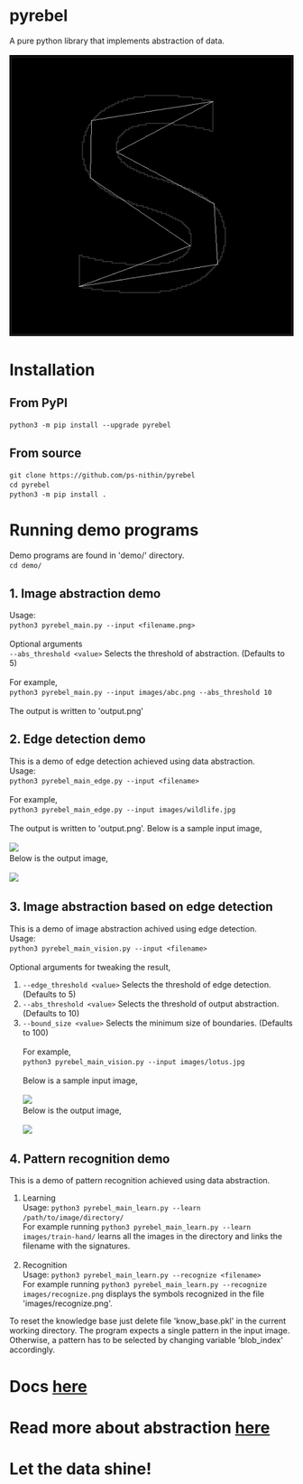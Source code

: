 # pyrebel
A pure python library that implements abstraction of data.<br><br>
<img src="https://github.com/ps-nithin/pyrebel/raw/f5319cf6d9fbc6c678f3a1038af09c5b84fa97ca/images/animation.gif"></img>

# Installation
## From PyPI
```python3 -m pip install --upgrade pyrebel```
## From source
```git clone https://github.com/ps-nithin/pyrebel```<br>
```cd pyrebel```<br>
```python3 -m pip install .```<br>

# Running demo programs
Demo programs are found in 'demo/' directory.<br>
```cd demo/```

## 1. Image abstraction demo
Usage:<br>
```python3 pyrebel_main.py --input <filename.png>```<br><br>
Optional arguments<br>
```--abs_threshold <value>``` Selects the threshold of abstraction. (Defaults to 5)<br><br>
For example,<br>
```python3 pyrebel_main.py --input images/abc.png --abs_threshold 10```<br><br>
The output is written to 'output.png'

## 2. Edge detection demo
This is a demo of edge detection achieved using data abstraction.<br>
Usage:<br>
```python3 pyrebel_main_edge.py --input <filename>```<br><br>
For example,<br>
   ```python3 pyrebel_main_edge.py --input images/wildlife.jpg```<br><br>
   The output is written to 'output.png'.
   Below is a sample input image,<br><br>
   <img src="https://github.com/ps-nithin/pyrebel/raw/c3ee0182aa5646a834d1e8c1f18c30d5bacd378d/images/small_wildlife.jpg"></img><br>Below is the output image,<br><br><img src="https://github.com/ps-nithin/pyrebel/raw/223e442aa8cdc34972f5c37d7a91240f725b7beb/images/output_wildlife.png"></img>

## 3. Image abstraction based on edge detection
This is a demo of image abstraction achived using edge detection.<br>
Usage:<br>
```python3 pyrebel_main_vision.py --input <filename>```<br><br>
Optional arguments for tweaking the result,<br>
   1. ```--edge_threshold <value>``` Selects the threshold of edge detection.(Defaults to 5)
   2. ```--abs_threshold <value>``` Selects the threshold of output abstraction. (Defaults to 10)
   3. ```--bound_size <value>``` Selects the minimum size of boundaries. (Defaults to 100)<br><br>
For example,<br>
```python3 pyrebel_main_vision.py --input images/lotus.jpg```<br><br>
Below is a sample input image,<br><br>
<img src="https://github.com/ps-nithin/pyrebel/raw/0ffc49de07c814862d26468ccf95e34a3afba50b/images/small_lotus.jpg"></img><br>Below is the output image,<br><br><img src="https://github.com/ps-nithin/pyrebel/raw/0ffc49de07c814862d26468ccf95e34a3afba50b/images/output_lotus.png"></img>

## 4. Pattern recognition demo
This is a demo of pattern recognition achieved using data abstraction.<br>
1. Learning<br>
   Usage: ```python3 pyrebel_main_learn.py --learn /path/to/image/directory/```<br>
   For example running
   ```python3 pyrebel_main_learn.py --learn images/train-hand/``` learns all the images in the directory and links the filename with the signatures.<br><br>
3. Recognition<br>
   Usage: ```python3 pyrebel_main_learn.py --recognize <filename>```<br>
   For example running
   ```python3 pyrebel_main_learn.py --recognize images/recognize.png``` displays the symbols recognized in the file 'images/recognize.png'.
   
To reset the knowledge base just delete file 'know_base.pkl' in the current working directory.
The program expects a single pattern in the input image. Otherwise, a pattern has to be selected by changing variable 'blob_index' accordingly.

# Docs <a href="https://github.com/ps-nithin/pyrebel/blob/main/docs/DOCS.md">here</a>
# Read more about abstraction <a href="https://github.com/ps-nithin/pyrebel/blob/main/docs/intro-r2.pdf">here</a>
# Let the data shine!
